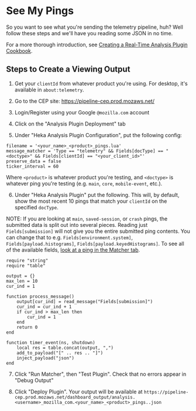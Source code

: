 # See My Pings

So you want to see what you're sending the telemetry pipeline, huh? Well follow these steps and we'll have you reading some JSON in no time.

For a more thorough introduction, see [Creating a Real-Time Analysis Plugin Cookbook](realtime_analysis_plugin.md).

## Steps to Create a Viewing Output

1. Get your `clientId` from whatever product you're using. For desktop, it's available in `about:telemetry`.

2. Go to the CEP site: https://pipeline-cep.prod.mozaws.net/

3. Login/Register using your Google `@mozilla.com` account

4. Click on the "Analysis Plugin Deployment" tab

5. Under "Heka Analysis Plugin Configuration", put the following config:

```
filename = '<your_name>_<product>_pings.lua'
message_matcher = 'Type == "telemetry" && Fields[docType] == "<doctype>" && Fields[clientId] == "<your_client_id>"'
preserve_data = false
ticker_interval = 60
```

Where `<product>` is whatever product you're testing, and `<doctype>` is whatever ping you're testing (e.g. `main`, `core`, `mobile-event`, etc.).

6. Under "Heka Analysis Plugin" put the following. This will, by default, show the most recent 10 pings that match your `clientId` on the specified `docType`.

NOTE: If you are looking at `main`, `saved-session`, or `crash` pings, the submitted data is split out into several pieces. Reading just `Fields[submission]`
will not give you the entire submitted ping contents. You can change that to e.g. `Fields[environment.system]`, `Fields[payload.histograms]`, `Fields[payload.keyedHistograms]`.
To see all of the available fields, [look at a ping in the Matcher tab](../tools/cep_matcher.md).

```
require "string"
require "table"

output = {}
max_len = 10
cur_ind = 1

function process_message()
    output[cur_ind] = read_message("Fields[submission]")
    cur_ind = cur_ind + 1
    if cur_ind > max_len then
        cur_ind = 1
    end
    return 0
end

function timer_event(ns, shutdown)
    local res = table.concat(output, ",")
    add_to_payload("[" .. res .. "]")
    inject_payload("json")
end
```

7. Click "Run Matcher", then "Test Plugin". Check that no errors appear in "Debug Output"

8. Click "Deploy Plugin". Your output will be available at `https://pipeline-cep.prod.mozaws.net/dashboard_output/analysis.<username>_mozilla_com.<your_name>_<product>_pings..json`
